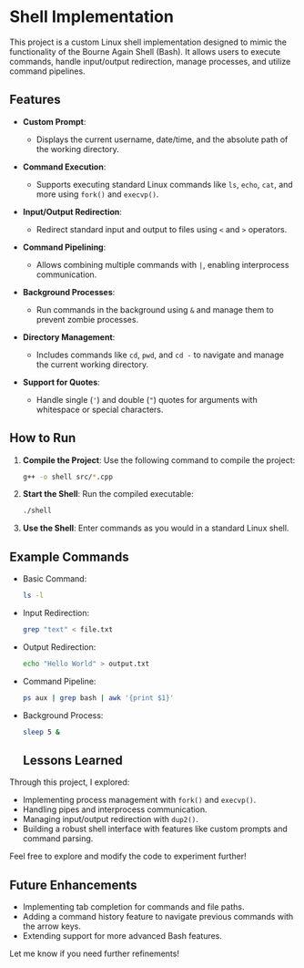 # Shell Implementation

This project is a custom Linux shell implementation designed to mimic the functionality of the Bourne Again Shell (Bash). It allows users to execute commands, handle input/output redirection, manage processes, and utilize command pipelines.

## Features

- **Custom Prompt**:
  - Displays the current username, date/time, and the absolute path of the working directory.

- **Command Execution**:
  - Supports executing standard Linux commands like `ls`, `echo`, `cat`, and more using `fork()` and `execvp()`.

- **Input/Output Redirection**:
  - Redirect standard input and output to files using `<` and `>` operators.

- **Command Pipelining**:
  - Allows combining multiple commands with `|`, enabling interprocess communication.

- **Background Processes**:
  - Run commands in the background using `&` and manage them to prevent zombie processes.

- **Directory Management**:
  - Includes commands like `cd`, `pwd`, and `cd -` to navigate and manage the current working directory.

- **Support for Quotes**:
  - Handle single (`'`) and double (`"`) quotes for arguments with whitespace or special characters.

## How to Run

1. **Compile the Project**:
   Use the following command to compile the project:
   ```bash
   g++ -o shell src/*.cpp
   ```
2. **Start the Shell**: Run the compiled executable:
   ```bash
   ./shell
   ```
3. **Use the Shell**: Enter commands as you would in a standard Linux shell.

   
## Example Commands
- Basic Command:
  ```bash
  ls -l
  ```
- Input Redirection:
  ```bash
  grep "text" < file.txt
  ```
- Output Redirection:
  ```bash
  echo "Hello World" > output.txt
  ```
- Command Pipeline:
  ```bash
  ps aux | grep bash | awk '{print $1}'
  ```
- Background Process:
  ```bash
  sleep 5 &
  ```

  ## Lessons Learned

Through this project, I explored:

- Implementing process management with `fork()` and `execvp()`.
- Handling pipes and interprocess communication.
- Managing input/output redirection with `dup2()`.
- Building a robust shell interface with features like custom prompts and command parsing.

Feel free to explore and modify the code to experiment further!

## Future Enhancements

- Implementing tab completion for commands and file paths.
- Adding a command history feature to navigate previous commands with the arrow keys.
- Extending support for more advanced Bash features.

Let me know if you need further refinements!
